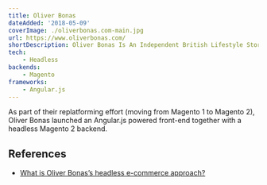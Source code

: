 ```yaml
---
title: Oliver Bonas
dateAdded: '2018-05-09'
coverImage: ./oliverbonas.com-main.jpg
url: https://www.oliverbonas.com/
shortDescription: Oliver Bonas Is An Independent British Lifestyle Store, Designing Our Own Take On Fashion And Homeware.
tech:
    - Headless
backends:
    - Magento
frameworks:
    - Angular.js
---
```


As part of their replatforming effort (moving from Magento 1 to Magento 2), Oliver Bonas launched an Angular.js powered front-end together with a headless Magento 2 backend.

## References

* [What is Oliver Bonas’s headless e-commerce approach?](https://www.retailconnections.co.uk/articles/oliver-bonas-headless-e-commerce/)
